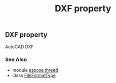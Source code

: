﻿---
title: DXF property
second_title: Aspose.3D for Python via .NET API References
description: 
type: docs
weight: 90
url: /python-net/aspose.threed/fileformattype/dxf/
is_root: false
---

## DXF property


AutoCAD DXF

### See Also
* module [aspose.threed](../../)
* class [FileFormatType](/3d/python-net/aspose.threed/fileformattype)
